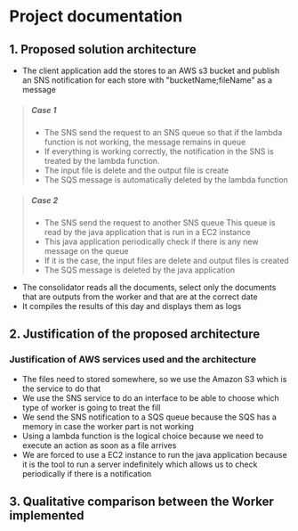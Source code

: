# Project documentation

## 1. Proposed solution architecture
- The client application add the stores to an AWS s3 bucket and publish an SNS notification for each store with "bucketName;fileName" as a message

>##### Case 1
>- The SNS send the request to an SNS queue so that if the lambda function is not working, the message remains in queue
>- If everything is working correctly, the notification in the SNS is treated by the lambda function.
>- The input file is delete and the output file is create
>- The SQS message is automatically deleted by the lambda function

>##### Case 2
>- The SNS send the request to another SNS queue
> This queue is read by the java application that is run in a EC2 instance
>- This java application periodically check if there is any new message on the queue
>- If it is the case, the input files are delete and output files is created
>- The SQS message is deleted by the java application


- The consolidator reads all the documents, select only the documents that are outputs from the worker and that are at the correct date
- It compiles the results of this day and displays them as logs

## 2. Justification of the proposed architecture
### Justification of AWS services used and the architecture
- The files need to stored somewhere, so we use the Amazon S3 which is the service to do that
- We use the SNS service to do an interface to be able to choose which type of worker is going to treat the fill
- We send the SNS notification to a SQS queue because the SQS has a memory in case the worker part is not working
- Using a lambda function is the logical choice because we need to execute an action as soon as a file arrives
- We are forced to use a EC2 instance to run the java application because it is the tool to run a server indefinitely which allows us to check periodically if there is a notification

## 3. Qualitative comparison between the Worker implemented